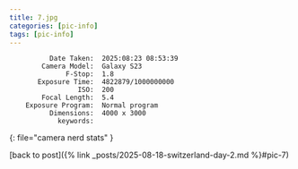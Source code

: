 ```yaml
---
title: 7.jpg
categories: [pic-info]
tags: [pic-info]
---
```


```text
          Date Taken:  2025:08:23 08:53:39
        Camera Model:  Galaxy S23
              F-Stop:  1.8
       Exposure Time:  4822879/1000000000
                 ISO:  200
        Focal Length:  5.4
    Exposure Program:  Normal program
          Dimensions:  4000 x 3000
            keywords:  
```
{: file="camera nerd stats" }

[back to post]({% link _posts/2025-08-18-switzerland-day-2.md %}#pic-7)
